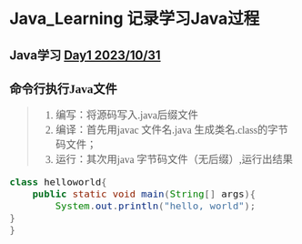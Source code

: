 # Java_Learning 记录学习Java过程

## Java学习 [Day1 2023/10/31](https://www.bilibili.com/video/BV1PY411e7J6?p=14&vd_source=33207922e975d5ad1770261da92cead1)
## <font face="宋体">命令行执行Java文件<font size=4>
>1. 编写：将源码写入.java后缀文件
>2. 编译：首先用javac 文件名.java 生成类名.class的字节码文件；
>3. 运行：其次用java 字节码文件（无后缀）,运行出结果
```java
class helloworld{
	public static void main(String[] args){
		System.out.println("hello, world");
}
}
```